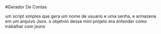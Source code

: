#Gerador De Contas

um script simples que gera um nome de usuario e uma senha, e armazena em um arquivo Json.
o objetvio desse mini projeto era entender como trabalhar com jsons 